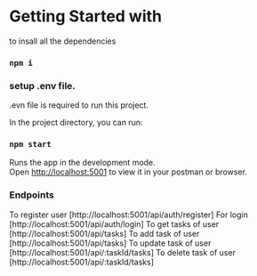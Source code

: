 # Getting Started with
to insall all the dependencies
### `npm i` 

### setup .env file.
.evn file is required to run this project.

In the project directory, you can run:

### `npm start`

Runs the app in the development mode.\
Open [http://localhost:5001](http://localhost:5001) to view it in your postman or browser.


### Endpoints
To register user [http://localhost:5001/api/auth/register]
For login [http://localhost:5001/api/auth/login]
To get tasks of user [http://localhost:5001/api/tasks]
To add task of user [http://localhost:5001/api/tasks]
To update task of user [http://localhost:5001/api/:taskId/tasks]
To delete task of user [http://localhost:5001/api/:taskId/tasks]